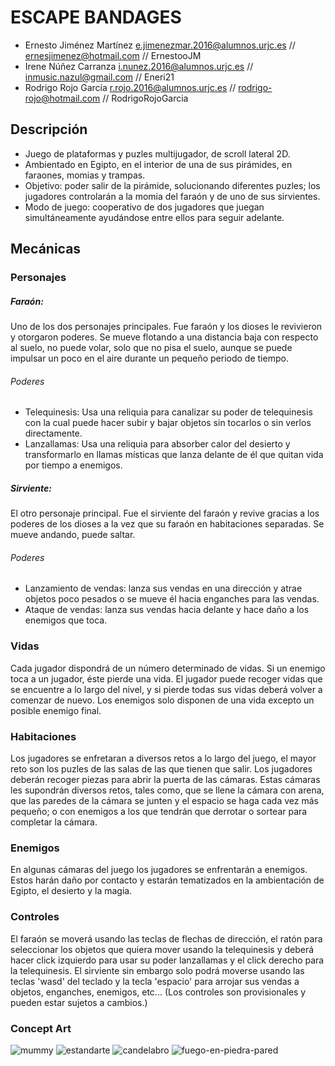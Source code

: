 ESCAPE BANDAGES
=======================================================

- Ernesto Jiménez Martínez 	e.jimenezmar.2016@alumnos.urjc.es //	ernesjimenez@hotmail.com  //  ErnestooJM
- Irene Núñez Carranza 		i.nunez.2016@alumnos.urjc.es 	//	inmusic.nazul@gmail.com  //  Eneri21
- Rodrigo Rojo García		r.rojo.2016@alumnos.urjc.es 	//	rodrigo-rojo@hotmail.com  //  RodrigoRojoGarcia
 
## Descripción 

- Juego de plataformas y puzles multijugador, de scroll lateral 2D. 
- Ambientado en Egipto, en el interior de una de sus pirámides, en faraones, momias y trampas. 
- Objetivo: poder salir de la pirámide, solucionando diferentes puzles; los jugadores controlarán a la momia del faraón y de uno de sus sirvientes. 
- Modo de juego: cooperativo de dos jugadores que juegan simultáneamente ayudándose entre ellos para seguir adelante.

## Mecánicas
### Personajes
##### Faraón: 
Uno de los dos personajes principales. Fue faraón y los dioses le revivieron y otorgaron poderes. Se mueve flotando a una distancia baja con respecto al suelo, no puede volar, solo que no pisa el suelo, aunque se puede impulsar un poco en el aire durante un pequeño periodo de tiempo.
###### Poderes
- Telequinesis: Usa una reliquia para canalizar su poder de telequinesis con la cual puede hacer subir y bajar objetos sin tocarlos o sin verlos directamente.
- Lanzallamas: Usa una reliquia para absorber calor del desierto y transformarlo en llamas místicas que lanza delante de él que quitan vida por tiempo a enemigos.
##### Sirviente:
El otro personaje principal. Fue el sirviente del faraón y revive gracias a los poderes de los dioses a la vez que su faraón en habitaciones separadas. Se mueve andando, puede saltar.
###### Poderes
- Lanzamiento de vendas: lanza sus vendas en una dirección y atrae objetos poco pesados o se mueve él hacia enganches para las vendas.
- Ataque de vendas: lanza sus vendas hacia delante y hace daño a los enemigos que toca.

### Vidas
Cada jugador dispondrá de un número determinado de vidas. Si un enemigo toca a un jugador, éste pierde una vida. El jugador puede recoger vidas que se encuentre a lo largo del nivel, y si pierde todas sus vidas deberá volver a comenzar de nuevo. Los enemigos solo disponen de una vida excepto un posible enemigo final.

### Habitaciones
Los jugadores se enfretaran a diversos retos a lo largo del juego, el mayor reto son los puzles de las salas de las que tienen que salir. Los jugadores deberán recoger piezas para abrir la puerta de las cámaras. Estas cámaras les supondrán diversos retos, tales como, que se llene la cámara con arena, que las paredes de la cámara se junten y el espacio se haga cada vez más pequeño; o con enemigos a los que tendrán que derrotar o sortear para completar la cámara.

### Enemigos
En algunas cámaras del juego los jugadores se enfrentarán a enemigos. Estos harán daño por contacto y estarán tematizados en la ambientación de Egipto, el desierto y la magia.

### Controles
El faraón se moverá usando las teclas de flechas de dirección, el ratón para seleccionar los objetos que quiera mover usando la telequinesis y deberá hacer click izquierdo para usar su poder lanzallamas y el click derecho para la telequinesis. El sirviente sin embargo solo podrá moverse usando las teclas 'wasd' del teclado y la tecla 'espacio' para arrojar sus vendas a objetos, enganches, enemigos, etc... (Los controles son provisionales y pueden estar sujetos a cambios.)

### Concept Art
![mummy](https://user-images.githubusercontent.com/18311855/45764286-ad7f7c00-bc32-11e8-9130-e81fcb195a75.png)
![estandarte](https://user-images.githubusercontent.com/18311855/45764365-d99afd00-bc32-11e8-943d-beded2a61243.png)
![candelabro](https://user-images.githubusercontent.com/18311855/45764419-f7686200-bc32-11e8-8d98-cab42f7c2bf3.gif)
![fuego-en-piedra-pared](https://user-images.githubusercontent.com/18311855/45764426-fb947f80-bc32-11e8-9e4e-f1d128715cf5.gif)
